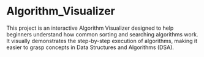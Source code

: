 # Algorithm_Visualizer
This project is an interactive Algorithm Visualizer designed to help beginners understand how common sorting and searching algorithms work. It visually demonstrates the step-by-step execution of algorithms, making it easier to grasp concepts in Data Structures and Algorithms (DSA).
